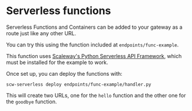 # Serverless functions

Serverless Functions and Containers can be added to your gateway as a route just like any other URL.

You can try this using the function included at `endpoints/func-example`.

This function uses [Scaleway's Python Serverless API Framework](https://github.com/scaleway/serverless-api-project), which must be installed for the example to work.

Once set up, you can deploy the functions with:

```console
scw-serverless deploy endpoints/func-example/handler.py
```

This will create two URLs, one for the `hello` function and the other one for the `goodbye` function.
